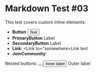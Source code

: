 # Markdown Test #03

This test covers custom inline elements:
- **Button** <Button to="/url" type="submit">Text</Button>
- **PrimaryButton** <PrimaryButton to="test/url">Label</Button>
- **SecondaryButton** <SecondaryButton to="secondary/url">Label</SecondaryButton>
- **Link**: <Link to="somewhere>Link text</Link>
- **JoinCommunity**: <JoinCommunity label="Join Now" />

Nested buttons:
<Button to="outer/url">
  <Button to="inner/url">
    Inner label
  </Button>
  Outer label
</Button>
